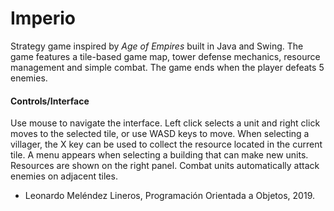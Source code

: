 # Imperio
Strategy game inspired by *Age of Empires* built in Java and Swing. The game features a tile-based game map, tower defense mechanics, resource management and simple combat. The game ends when the player defeats 5 enemies.
#### Controls/Interface
Use mouse to navigate the interface. Left click selects a unit and right click moves to the selected tile, or use WASD keys to move. When selecting a villager, the X key can be used to collect the resource located in the current tile. A menu appears when selecting a building that can make new units. Resources are shown on the right panel. Combat units automatically attack enemies on adjacent tiles.
* Leonardo Meléndez Lineros, Programación Orientada a Objetos, 2019.